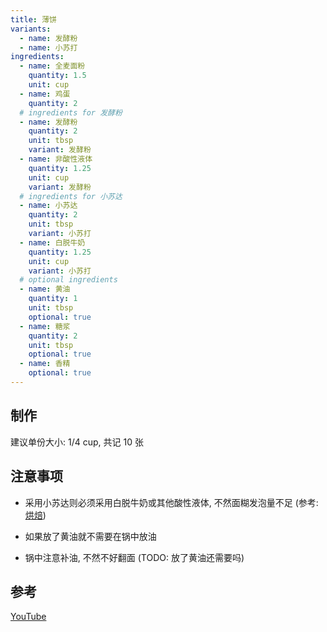 ```yaml
---
title: 薄饼
variants:
  - name: 发酵粉
  - name: 小苏打
ingredients:
  - name: 全麦面粉
    quantity: 1.5
    unit: cup
  - name: 鸡蛋
    quantity: 2
  # ingredients for 发酵粉
  - name: 发酵粉
    quantity: 2
    unit: tbsp
    variant: 发酵粉
  - name: 非酸性液体
    quantity: 1.25
    unit: cup
    variant: 发酵粉
  # ingredients for 小苏达
  - name: 小苏达
    quantity: 2
    unit: tbsp
    variant: 小苏打
  - name: 白脱牛奶
    quantity: 1.25
    unit: cup
    variant: 小苏打
  # optional ingredients
  - name: 黄油
    quantity: 1
    unit: tbsp
    optional: true
  - name: 糖浆
    quantity: 2
    unit: tbsp
    optional: true
  - name: 香精
    optional: true
---
```


## 制作

建议单份大小: 1/4 cup, 共记 10 张

## 注意事项

- 采用小苏达则必须采用白脱牛奶或其他酸性液体, 不然面糊发泡量不足 (参考:
  [烘焙](../knowledge/baking))
- 如果放了黄油就不需要在锅中放油

- 锅中注意补油, 不然不好翻面 (TODO: 放了黄油还需要吗)

## 参考

[YouTube](https://www.youtube.com/watch?v=fM_ELMrEmNc)
